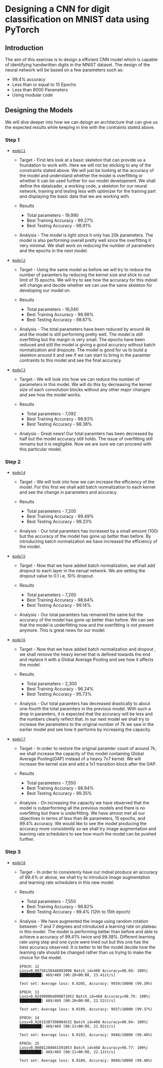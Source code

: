 # Designing a CNN for digit classification on MNIST data using PyTorch
## Introduction
The aim of this exercise is to design a efficient CNN model which is capable of identifying handwritten digits in the MNIST dataset. The design of the neural network will be based on a few parameters such as:
- 99.4% accuracy
- Less than or equal to 15 Epochs
- Less than 8000 Parameters
- Using modular code 

## Designing the Models
We will dive deeper into how we can deisgn an architecture that can give us the expected results while keeping in line with the contraints stated above. 
### Step 1
-  [`model1`](https://github.com/mkthoma/era_v1/blob/main/Session%207/Notebooks/Model1_Session7.ipynb)

    - Target - First lets look at a basic skeleton that can provide us a foundation to work with. Here we will not be sticking to any of the constraints stated above. We will just be looking at the accuracy of the model and understand whether the model is overfitting or whether it can be used further for our model development. We shall define the dataloader, a working code, a skeleton for our neural network, training and testing less with optimizer for the training part and displaying the basic data that we are working with. 
   - Results 
       
        - Total parameters - 19,990
        - Best Training Accuracy - 99.27%
        - Best Testing Accuracy - 98.91% 
    - Analysis - The model is light since it only has 20k parameters. The model is also performing overall pretty well since the overfitting it very minimal. We shall work on reducing the number of parameters and the epochs in the next model.

- [`model2`](https://github.com/mkthoma/era_v1/blob/main/Session%207/Notebooks/Model2_Session7.ipynb)

  - Target - Using the same model as before we will try to reduce the number of paramters by reducing the kernel size and stick to out limit of 15 epochs. We will try to see how the accuracy for this mdoel will change and decide whether we can use the same skeleton for developing our model on. 
  - Results
    
      - Total parameters - 16,040
      - Best Training Accuracy - 98.98%
      - Best Testing Accuracy - 98.67% 
  - Analysis -  The total parameters have been reduced by around 4k and the model is still performing pretty well. The model is still overfitting but the margin is very small. The epochs have been reduced and still the model is giving a good accuracy without batch normalization and dropouts. The model is good for us to build a skeleton around it and see if we can start to bring in the paramter contraints to this model and see the final accuracy.

- [`model3`](https://github.com/mkthoma/era_v1/blob/main/Session%207/Notebooks/Model3_Session7.ipynb)
  
  - Target - We will look into how we can reduce the number of parameters in this model. We will do this by decreasing the kernel size of each convolution blocks without any other major changes and see how the model works.
  - Results
    
      - Total parameters - 7,092
      - Best Training Accuracy - 98.83%
      - Best Testing Accuracy - 98.38% 
  - Analysis -  Great news! Our total paramters has been decreased by half but the model accuracy still holds. The issue of overfitting still remains but it is negligible. Now we are sure we can proceed with this particular model. 

### Step 2
- [`model4`](https://github.com/mkthoma/era_v1/blob/main/Session%207/Notebooks/Model4_Session7.ipynb) 
  - Target - We will look into how we can increase the efficiency of the model. For this first we shall add batch normalization to each kernel and see the change in parameters and accuracy.
  - Results
    
      - Total parameters - 7,200
      - Best Training Accuracy - 99.49%
      - Best Testing Accuracy - 99.23% 
  - Analysis -  Our total paramters has increased by a small amount (100) but the accuracy of the model has gone up better than before. By introducting batch normalization we have increased the efficiency of the model.
- [`model5`](https://github.com/mkthoma/era_v1/blob/main/Session%207/Notebooks/Model5_Session7.ipynb) 
  - Target - Now that we have added batch normalization, we shall add dropout to each layer in the nerual network. We are setting the dropout value to 0.1 i.e, 10% dropout. 
  - Results
    
      - Total parameters - 7,200
      - Best Training Accuracy - 98.64%
      - Best Testing Accuracy - 99.14% 
  - Analysis -  Our total paramters has remained the same but the accuracy of the model has gone up better than before. We can see that the model is underfitting now and the overfitting is not present anymore. This is great news for our model.
- [`model6`](https://github.com/mkthoma/era_v1/blob/main/Session%207/Notebooks/Model6_Session7.ipynb) 
  - Target - Now that we have added batch normalization and dropout , we shall remove the heavy kernel that is defined towards the end and replace it with a Global Average Pooling and see how it affects the model. 
  - Results
    
      - Total parameters - 2,300
      - Best Training Accuracy - 96.24%
      - Best Testing Accuracy - 95.73% 
  - Analysis -  Our total paramters has decreased drastically to about one-fourth the total paramters in the previous model. With such a drop in paramters, it is expected that the accuracy will be less and the numbers clearly reflect that. In our next model we shall try to increase the parameters to the original number of 7k we saw in the earlier model and see how it performs by increasing the capacity.
- [`model7`](https://github.com/mkthoma/era_v1/blob/main/Session%207/Notebooks/Model7_Session7.ipynb) 
  - Target - In order to restore the original paramter count of around 7k, we shall increase the capacity of this model containing Global Average Pooling(GAP) instead of a heavy 7x7 kernel. We will increase the kernel size and add a 1x1 transition block after the GAP.
  - Results
    
      - Total parameters - 7,550
      - Best Training Accuracy - 98.94%
      - Best Testing Accuracy - 99.35%
  - Analysis -  On increasing the capacity we have observed that the model is outperforming all the previous models and there is no overfitting but there is underfitting. We have almost met all our objectives in terms of less than 8k parameters, 15 epochs, and 99.4% accuracy. We would like to see the model producing the accuracy more consistently so we shall try image augmentation and learning rate schedulers to see how much the model can be pushed further.
### Step 3
- [`model8`](https://github.com/mkthoma/era_v1/blob/main/Session%207/final_model.ipynb) 
  - Target - In order to consistenly have our mdoel produce an accuracy of 99.4% or above, we shall try to introduce image augmentation and learning rate schedulers in this new model.
  - Results
    
      - Total parameters - 7,550
      - Best Training Accuracy - 98.82%
      - Best Testing Accuracy - 99.4% (12th to 15th epoch)
  - Analysis -  We have augmented the image using random rotation between -7 and 7 degrees and introduced a learning rate on plateau in this model. The model is performing better than before and able to achieve a accuracy of 99.41% twice and 99.38%. Different learning rate using step and one cycle were tried out but this one has the best accuracy observed. It is better to let the model decide how the learning rate should be changed rather than us trying to make the choice for the model. 
    ```
    EPOCH: 12
    Loss=0.00756158446893096 Batch_id=468 Accuracy=98.69: 100%|██████████| 469/469 [00:20<00:00, 23.41it/s]

    Test set: Average loss: 0.0205, Accuracy: 9939/10000 (99.39%)

    EPOCH: 13
    Loss=0.024990864098072052 Batch_id=468 Accuracy=98.79: 100%|██████████| 469/469 [00:20<00:00, 22.52it/s]

    Test set: Average loss: 0.0199, Accuracy: 9937/10000 (99.37%)

    EPOCH: 14
    Loss=0.02815387398004532 Batch_id=468 Accuracy=98.84: 100%|██████████| 469/469 [00:21<00:00, 21.92it/s]

    Test set: Average loss: 0.0193, Accuracy: 9940/10000 (99.40%)

    EPOCH: 15
    Loss=0.00881284661591053 Batch_id=468 Accuracy=98.77: 100%|██████████| 469/469 [00:21<00:00, 22.12it/s]

    Test set: Average loss: 0.0189, Accuracy: 9940/10000 (99.40%)
    ```